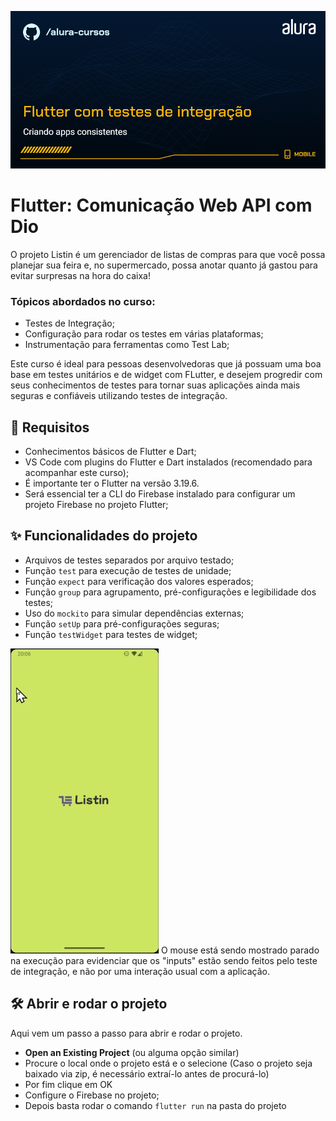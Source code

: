 ![Mobile-Flutter: Flutter com testes de integração para apps consistentes](capa.png)

# Flutter: Comunicação Web API com Dio

O projeto Listin é um gerenciador de listas de compras para que você possa planejar sua feira e, no supermercado, possa anotar quanto já gastou para evitar surpresas na hora do caixa!

### Tópicos abordados no curso:

- Testes de Integração;
- Configuração para rodar os testes em várias plataformas;
- Instrumentação para ferramentas como Test Lab;

Este curso é ideal para pessoas desenvolvedoras que já possuam uma boa base em testes unitários e de widget com FLutter, e desejem progredir com seus conhecimentos de testes para tornar suas aplicações ainda mais seguras e confiáveis utilizando testes de integração.

## 📑 Requisitos

- Conhecimentos básicos de Flutter e Dart;
- VS Code com plugins do Flutter e Dart instalados (recomendado para acompanhar este curso);
- É importante ter o Flutter na versão 3.19.6.
- Será essencial ter a CLI do Firebase instalado para configurar um projeto Firebase no projeto Flutter;

## ✨ Funcionalidades do projeto

- Arquivos de testes separados por arquivo testado;
- Função `test` para execução de testes de unidade;
- Função `expect` para verificação dos valores esperados;
- Função `group` para agrupamento, pré-configurações e legibilidade dos testes;
- Uso do `mockito` para simular dependências externas;
- Função `setUp` para pré-configurações seguras;
- Função `testWidget` para testes de widget;

![GIF da aplicação em execução](gif.gif)
O mouse está sendo mostrado parado na execução para evidenciar que os "inputs" estão sendo feitos pelo teste de integração, e não por uma interação usual com a aplicação.

## 🛠️ Abrir e rodar o projeto

Aqui vem um passo a passo para abrir e rodar o projeto.

- **Open an Existing Project** (ou alguma opção similar)
- Procure o local onde o projeto está e o selecione (Caso o projeto seja baixado via zip, é necessário extraí-lo antes de procurá-lo)
- Por fim clique em OK
- Configure o Firebase no projeto;
- Depois basta rodar o comando `flutter run` na pasta do projeto